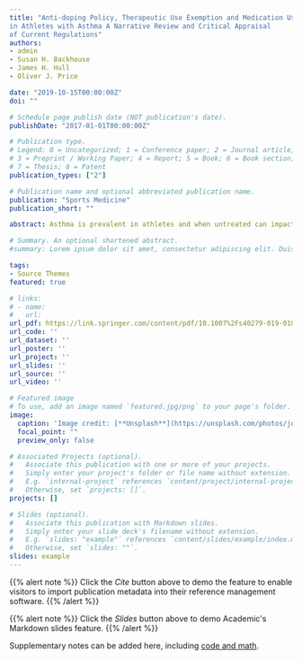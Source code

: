 ```yaml
---
title: "Anti‑doping Policy, Therapeutic Use Exemption and Medication Use
in Athletes with Asthma A Narrative Review and Critical Appraisal
of Current Regulations"
authors:
- admin
- Susan H. Backhouse
- James H. Hull
- Oliver J. Price

date: "2019-10-15T00:00:00Z"
doi: ""

# Schedule page publish date (NOT publication's date).
publishDate: "2017-01-01T00:00:00Z"

# Publication type.
# Legend: 0 = Uncategorized; 1 = Conference paper; 2 = Journal article;
# 3 = Preprint / Working Paper; 4 = Report; 5 = Book; 6 = Book section;
# 7 = Thesis; 8 = Patent
publication_types: ["2"]

# Publication name and optional abbreviated publication name.
publication: "Sports Medicine"
publication_short: ""

abstract: Asthma is prevalent in athletes and when untreated can impact both respiratory health and sports performance. Pharmacological inhaler therapy currently forms the mainstay of treatment, however, for elite athletes competing under the constraints of the World Anti-Doping Code, a number of established therapies are prohibited both in and/or out of competition and/or have a maximum permitted dose. The recent release of medical information detailing inhaler therapy in high-profleathletes has brought the legitimacy and utilisation of asthma medication in this setting into sharp focus. This narrative review critically appraises recent changes to anti-doping policy and the Code in the context of asthma management, evaluates the impact of asthma medication use on sports performance and employs a theory of behaviour to examine perceived determinants and barriers to athletes adhering to the anti-doping rules of sport when applied to asthma.

# Summary. An optional shortened abstract.
#summary: Lorem ipsum dolor sit amet, consectetur adipiscing elit. Duis posuere tellus ac convallis placerat. Proin tincidunt magna sed ex sollicitudin condimentum.

tags:
- Source Themes
featured: true

# links:
# - name: 
#   url: 
url_pdf: https://link.springer.com/content/pdf/10.1007%2Fs40279-019-01075-z.pdf
url_code: ''
url_dataset: ''
url_poster: ''
url_project: ''
url_slides: ''
url_source: ''
url_video: ''

# Featured image
# To use, add an image named `featured.jpg/png` to your page's folder. 
image:
  caption: 'Image credit: [**Unsplash**](https://unsplash.com/photos/jdD8gXaTZsc)'
  focal_point: ""
  preview_only: false

# Associated Projects (optional).
#   Associate this publication with one or more of your projects.
#   Simply enter your project's folder or file name without extension.
#   E.g. `internal-project` references `content/project/internal-project/index.md`.
#   Otherwise, set `projects: []`.
projects: []

# Slides (optional).
#   Associate this publication with Markdown slides.
#   Simply enter your slide deck's filename without extension.
#   E.g. `slides: "example"` references `content/slides/example/index.md`.
#   Otherwise, set `slides: ""`.
slides: example
---
```


{{% alert note %}}
Click the *Cite* button above to demo the feature to enable visitors to import publication metadata into their reference management software.
{{% /alert %}}

{{% alert note %}}
Click the *Slides* button above to demo Academic's Markdown slides feature.
{{% /alert %}}

Supplementary notes can be added here, including [code and math](https://sourcethemes.com/academic/docs/writing-markdown-latex/).
